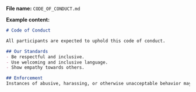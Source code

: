 **File name:** `CODE_OF_CONDUCT.md`

**Example content:**
```markdown
# Code of Conduct

All participants are expected to uphold this code of conduct.

## Our Standards
- Be respectful and inclusive.
- Use welcoming and inclusive language.
- Show empathy towards others.

## Enforcement
Instances of abusive, harassing, or otherwise unacceptable behavior may be reported by contacting the repository owner.
